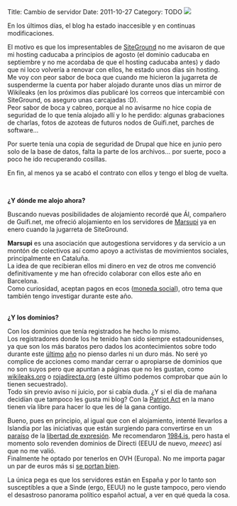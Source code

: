 Title: Cambio de servidor
Date: 2011-10-27
Category: TODO
![](/pictures/marsupi1.png)

En los últimos días, el blog ha estado inaccesible y en continuas modificaciones.

El motivo es que los impresentables de [SiteGround](http://www.siteground.com/bastards) no me avisaron de que mi hosting caducaba a
principios de agosto (el dominio caducaba en septiembre y no me acordaba de que el hosting caducaba antes) y dado que ni loco volvería a
renovar con ellos, he estado unos días sin hosting.\
Me voy con peor sabor de boca que cuando me hicieron la jugarreta de suspenderme la cuenta por haber alojado durante unos días un mirror de
Wikileaks (en los próximos días publicaré los correos que intercambié con SiteGround, os aseguro unas carcajadas :D).\
Peor sabor de boca y cabreo, porque al no avisarme no hice copia de seguridad de lo que tenía alojado allí y lo he perdido: algunas
grabaciones de charlas, fotos de azoteas de futuros nodos de Guifi.net, parches de software...

Por suerte tenía una copia de seguridad de Drupal que hice en junio pero solo de la base de datos, falta la parte de los archivos... por
suerte, poco a poco he ido recuperando cosillas.

En fin, al menos ya se acabó el contrato con ellos y tengo el blog de vuelta.

 

**¿Y dónde me alojo ahora?**

Buscando nuevas posibilidades de alojamiento recordé que Ál, compañero de Guifi.net, me ofreció alojamiento en los servidores de
[Marsupi](http://marsupi.org/es) ya en enero cuando la jugarreta de SiteGround.

**Marsupi** es una asociación que autogestiona servidores y da servicio a un montón de colectivos así como apoyo a activistas de movimientos
sociales, principalmente en Cataluña.\
La idea de que recibieran ellos mi dinero en vez de otros me convenció definitivamente y me han ofrecido colaborar con ellos este año en
Barcelona.\
Como curiosidad, aceptan pagos en ecos ([moneda social](http://ces.org.za/)), otro tema que también tengo investigar durante este año.\
 

**¿Y los dominios?**

Con los dominios que tenía registrados he hecho lo mismo.\
Los registradores donde los he tenido han sido siempre estadounidenses, ya que son los más baratos pero dados los acontecimientos sobre todo
durante este [último](http://www.abc.es/agencias/noticia.asp?noticia=613715)
[año](http://bitelia.com/2011/02/rojadirectaorg-en-un-movimiento-sin-precedentes-bloqueada-por-estados-unidos) no pienso darles ni un duro
más. No seré yo complice de acciones como mandar cerrar o apropiarse de dominios que no son suyos pero que apuntan a páginas que no les
gustan, como [wikileaks.org](http://wikileaks.org) o [rojadirecta.org](http://rojadirecta.org/) (este último podemos comprobar que aún lo
tienen secuestrado).\
Todo sin previo aviso ni juicio, por si cabía duda. ¿Y si el día de mañana decidían que tampoco les gusta mi blog? Con la [Patriot
Act](http://en.wikipedia.org/wiki/USA_PATRIOT_Act) en la mano tienen vía libre para hacer lo que les dé la gana contigo.

Bueno, pues en principio, al igual que con el alojamiento, intenté llevarlos a Islandia por las iniciativas que están surgiendo para
convertirse en un [paraíso](http://www.nacionred.com/censura/wikileaks-ya-tiene-un-refugio-y-la-libertad-de-expresion-un-paraiso) de la
[libertad de expresión](http://immi.is/About_IMMI). Me recomendaron [1984.is](http://1984.is/), pero hasta el momento solo revenden dominios
de Directi (EEUU de nuevo, *meeec*) así que no me valió.\
Finalmente he optado por tenerlos en OVH (Europa). No me importa pagar un par de euros más si [se portan
bien](http://foros.ovh.es/showthread.php?t=7764).

La única pega es que los servidores están en España y por lo tanto son susceptibles a que a Sinde (ergo, EEUU) no le guste tampoco, pero
viendo el desastroso panorama político español actual, a ver en qué queda la cosa.
